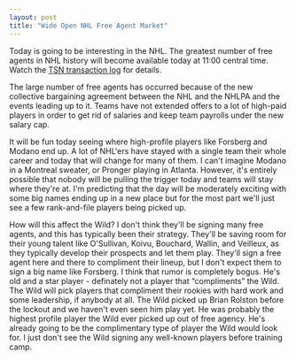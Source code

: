 ```yaml
---
layout: post
title: "Wide Open NHL Free Agent Market"
---
```


<p>Today is going to be interesting in the NHL.  The greatest number of free agents in NHL history will become available today at 11:00 central time.  Watch the <a href="http://www.tsn.ca/nhl/feature.asp?fid=10407">TSN transaction log</a> for details.  </p>
<p>The large number of free agents has occurred because of the new collective bargaining agreement between the NHL and the NHLPA and the events leading up to it.  Teams have not extended offers to a lot of high-paid players in order to get rid of salaries and keep team payrolls under the new salary cap.</p>
<p>It will be fun today seeing where high-profile players like Forsberg and Modano end up.  A lot of NHL'ers have stayed with a single team their whole career and today that will change for many of them.  I can't imagine Modano in a Montreal sweater, or Pronger playing in Atlanta.  However, it's entirely possible that nobody will be pulling the trigger today and teams will stay where they're at.  I'm predicting that the day will be moderately exciting with some big names ending up in a new place but for the most part we'll just see a few rank-and-file players being picked up.</p>
<p>How will this affect the Wild?  I don't think they'll be signing many free agents, and this has typically been their strategy.  They'll be saving room for their young talent like O'Sullivan, Koivu, Bouchard, Wallin, and Veilleux, as they typically develop their prospects and let them play.  They'll sign a free agent here and there to compliment their lineup, but I don't expect them to sign a big name like Forsberg.  I think that rumor is completely bogus.  He's old and a star player - definately not a player that &#8220;compliments&#8221; the Wild.  The Wild will pick players that compliment their rookies with hard work and some leadership, if anybody at all.  The Wild picked up Brian Rolston before the lockout and we haven't even seen him play yet.  He was probably the highest profile player the Wild ever picked up out of free agency.  He's already going to be the complimentary type of player the Wild would look for.  I just don't see the Wild signing any well-known players before training camp.</p>
 
